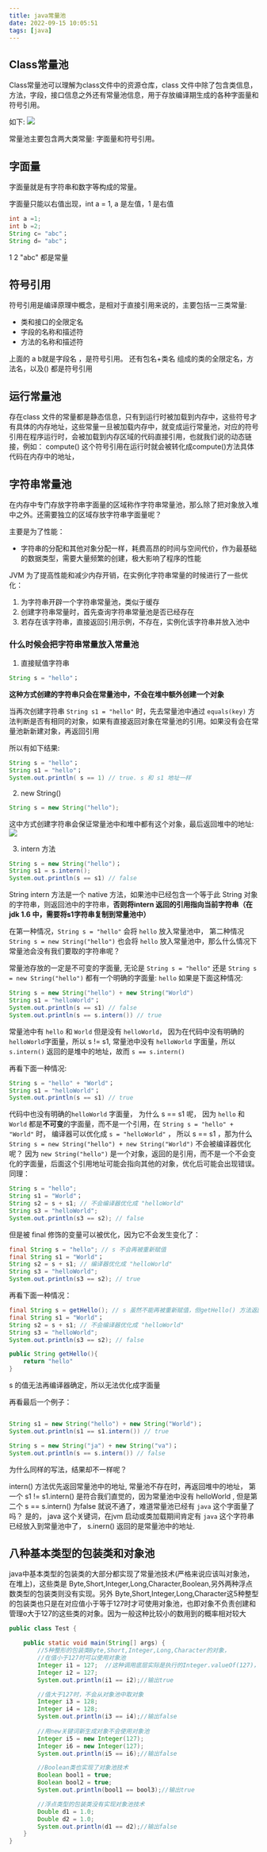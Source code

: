 ```yaml
---
title: java常量池
date: 2022-09-15 10:05:51
tags: [java]
---
```


## Class常量池
Class常量池可以理解为class文件中的资源仓库，class 文件中除了包含类信息，方法，字段，接口信息之外还有常量池信息，用于存放编译期生成的各种字面量和符号引用。


如下:
![](../images/Pasted%20image%2020220917111234.png)


常量池主要包含两大类常量: 字面量和符号引用。

## 字面量
字面量就是有字符串和数字等构成的常量。

字面量只能以右值出现，int a = 1, a 是左值，1 是右值


```java
int a =1;
int b =2;
String c= "abc"；
String d= "abc"；
```

1 2  "abc" 都是常量

## 符号引用

符号引用是编译原理中概念，是相对于直接引用来说的，主要包括一三类常量:
- 类和接口的全限定名
- 字段的名称和描述符
- 方法的名称和描述符

上面的 a b就是字段名 ，是符号引用。 还有包名+类名 组成的类的全限定名，方法名，以及() 都是符号引用

## 运行常量池

存在class 文件的常量都是静态信息，只有到运行时被加载到内存中，这些符号才有具体的内存地址，这些常量一旦被加载内存中，就变成运行常量池，对应的符号引用在程序运行时，会被加载到内存区域的代码直接引用，也就我们说的动态链接，例如： compute() 这个符号引用在运行时就会被转化成compute()方法具体代码在内存中的地址，


## 字符串常量池

在内存中专门存放字符串字面量的区域称作字符串常量池，那么除了把对象放入堆中之外。还需要独立的区域存放字符串字面量呢？


主要是为了性能：
- 字符串的分配和其他对象分配一样，耗费高昂的时间与空间代价，作为最基础的数据类型，需要大量频繁的创建，极大影响了程序的性能



JVM 为了提高性能和减少内存开销，在实例化字符串常量的时候进行了一些优化：
1. 为字符串开辟一个字符串常量池，类似于缓存
2. 创建字符串常量时，首先查询字符串常量池是否已经存在
3. 若存在该字符串，直接返回引用示例，不存在，实例化该字符串并放入池中

### 什么时候会把字符串常量放入常量池

1. 直接赋值字符串
```java
String s = "hello"；
```

**这种方式创建的字符串只会在常量池中，不会在堆中额外创建一个对象** 

当再次创建字符串 `String s1 = "hello"` 时，先去常量池中通过 `equals(key)` 方法判断是否有相同的对象，如果有直接返回对象在常量池的引用。如果没有会在常量池新新建对象，再返回引用

所以有如下结果:

```java
String s = "hello"；
String s1 = "hello"；
System.out.println( s == 1) // true. s 和 s1 地址一样
```


2. new String()

```java
String s = new String("hello");
```

这中方式创建字符串会保证常量池中和堆中都有这个对象，最后返回堆中的地址:
![](../images/Pasted%20image%2020220917115755.png)

3. intern 方法
```java
String s = new String("hello")；
String s1 = s.intern();
System.out.println(s == s1) // false
```
String intern 方法是一个 native 方法，如果池中已经包含一个等于此 String 对象的字符串，则返回池中的字符串，**否则将intern 返回的引用指向当前字符串（在 jdk 1.6 中，需要将s1字符串复制到常量池中）**

在第一种情况，`String s = "hello"` 会将 `hello` 放入常量池中， 第二种情况 `String s = new String("hello")` 也会将 `hello` 放入常量池中，那么什么情况下常量池会没有我们要取的字符串呢？

常量池存放的一定是不可变的字面量, 无论是 `String s = "hello"` 还是 `String s = new String("hello")` 都有一个明确的字面量: `hello` 如果是下面这种情况:
```java
String s = new String("hello") + new String("World")
String s1 = "helloWorld"；
System.out.println(s == s1) // false
System.out.println(s == s.intern()) // true

```
常量池中有 `hello` 和 `World` 但是没有 `helloWorld`， 因为在代码中没有明确的`helloWorld`字面量，所以 s != s1, 常量池中没有 `helloWorld` 字面量，所以 `s.intern()` 返回的是堆中的地址，故而 `s == s.intern()`



再看下面一种情况:

```java
String s = "hello" + "World"；
String s1 = "helloWorld"； 
System.out.println(s == s1) // true
```

代码中也没有明确的`helloWorld` 字面量， 为什么 s == s1 呢， 因为 `hello` 和 `World` 都是**不可变**的字面量，而不是一个引用，在 `String s = "hello" + "World"` 时， 编译器可以优化成 `s = "helloWorld"` ， 所以 s == s1 ，那为什么 `String s = new String("hello") + new String("World")` 不会被编译器优化呢？ 因为 `new String("hello")` 是一个对象，返回的是引用，而不是一个不会变化的字面量，后面这个引用地址可能会指向其他的对象，优化后可能会出现错误。同理：
```java
String s = "hello";
String s1 = "World"；
String s2 = s + s1; // 不会编译器优化成 "helloWorld"
String s3 = "helloWorld";
System.out.println(s3 == s2); // false
```

但是被 final 修饰的变量可以被优化，因为它不会发生变化了：

```java
final String s = "hello"; // s 不会再被重新赋值
final String s1 = "World"；
String s2 = s + s1; // 编译器优化成 "helloWorld"
String s3 = "helloWorld";
System.out.println(s3 == s2); // true
```

再看下面一种情况：


```java
final String s = getHello(); // s 虽然不能再被重新赋值，但getHello() 方法返回的值可能会改变
final String s1 = "World"；
String s2 = s + s1; // 不会编译器优化成 "helloWorld"
String s3 = "helloWorld";
System.out.println(s3 == s2); // false

public String getHello(){
    return "hello"
}
```

s 的值无法再编译器确定，所以无法优化成字面量

再看最后一个例子：
```java

String s1 = new String("hello") + new String("World")；
System.out.println(s1 == s1.intern()) // true

String s = new String("ja") + new String("va")；
System.out.println(s == s.intern()) // false
```
为什么同样的写法，结果却不一样呢？

intern() 方法优先返回常量池中的地址, 常量池不存在时，再返回堆中的地址， 第一个 s1 != s1.intern() 是符合我们直觉的，因为常量池中没有 helloWorld , 但是第二个 s == s.intern() 为false 就说不通了，难道常量池已经有 `java` 这个字面量了吗？ 是的， java 这个关键词，在jvm 启动或类加载期间肯定有 `java` 这个字符串已经放入到常量池中了， s.inern() 返回的是常量池中的地址.

## 八种基本类型的包装类和对象池  
java中基本类型的包装类的大部分都实现了常量池技术(严格来说应该叫对象池，在堆上)，这些类是   Byte,Short,Integer,Long,Character,Boolean,另外两种浮点数类型的包装类则没有实现。另外   Byte,Short,Integer,Long,Character这5种整型的包装类也只是在对应值小于等于127时才可使用对象池，也即对象不负责创建和管理o大于127的这些类的对象。因为一般这种比较小的数用到的概率相对较大
```java
public class Test {

    public static void main(String[] args) {
        //5种整形的包装类Byte,Short,Integer,Long,Character的对象，  
        //在值小于127时可以使用对象池  
        Integer i1 = 127;  //这种调用底层实际是执行的Integer.valueOf(127)，里面用到了IntegerCache对象池
        Integer i2 = 127;
        System.out.println(i1 == i2);//输出true  

        //值大于127时，不会从对象池中取对象  
        Integer i3 = 128;
        Integer i4 = 128;
        System.out.println(i3 == i4);//输出false  
        
        //用new关键词新生成对象不会使用对象池
        Integer i5 = new Integer(127);  
        Integer i6 = new Integer(127);
        System.out.println(i5 == i6);//输出false 

        //Boolean类也实现了对象池技术  
        Boolean bool1 = true;
        Boolean bool2 = true;
        System.out.println(bool1 == bool3);//输出true  

        //浮点类型的包装类没有实现对象池技术  
        Double d1 = 1.0;
        Double d2 = 1.0;
        System.out.println(d1 == d2);//输出false  
    }
} 
```
